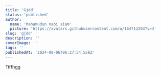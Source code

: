 ```yaml
---
title: 'Gjdd'
status: 'published'
author:
  name: 'Mahamudun nabi siam'
  picture: 'https://avatars.githubusercontent.com/u/164713293?v=4'
slug: 'gjdd'
description: ''
coverImage: ''
tags: ''
publishedAt: '2024-08-06T06:27:54.558Z'
---
```


Ttffhgg